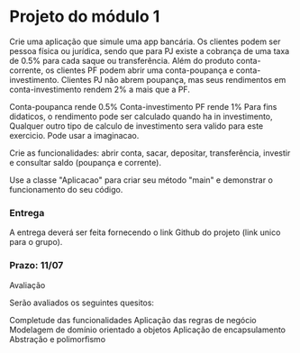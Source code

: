 # Projeto do módulo 1

Crie uma aplicação que simule uma app bancária. Os clientes podem ser pessoa física ou jurídica, sendo que para PJ existe a cobrança de uma taxa de 0.5% para cada saque ou transferência. Além do produto conta-corrente, os clientes PF podem abrir uma conta-poupança e conta-investimento. Clientes PJ não abrem poupança, mas seus rendimentos em conta-investimento rendem 2% a mais que a PF.

Conta-poupanca rende 0.5% Conta-investimento PF rende 1% Para fins didaticos, o rendimento pode ser calculado quando ha in investimento, Qualquer outro tipo de calculo de investimento sera valido para este exercicio. Pode usar a imaginacao.

Crie as funcionalidades: abrir conta, sacar, depositar, transferência, investir e consultar saldo (poupança e corrente).

Use a classe "Aplicacao" para criar seu método "main" e demonstrar o funcionamento do seu código.

### Entrega

A entrega deverá ser feita fornecendo o link Github do projeto (link unico para o grupo).

### Prazo: 11/07

Avaliação

Serão avaliados os seguintes quesitos:

Completude das funcionalidades
Aplicação das regras de negócio
Modelagem de domínio orientado a objetos
Aplicação de encapsulamento
Abstração e polimorfismo
